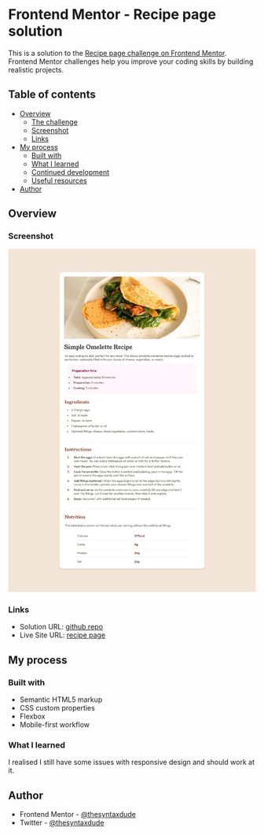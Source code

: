 # Frontend Mentor - Recipe page solution

This is a solution to the [Recipe page challenge on Frontend Mentor](https://www.frontendmentor.io/challenges/recipe-page-KiTsR8QQKm). Frontend Mentor challenges help you improve your coding skills by building realistic projects. 

## Table of contents

- [Overview](#overview)
  - [The challenge](#the-challenge)
  - [Screenshot](#screenshot)
  - [Links](#links)
- [My process](#my-process)
  - [Built with](#built-with)
  - [What I learned](#what-i-learned)
  - [Continued development](#continued-development)
  - [Useful resources](#useful-resources)
- [Author](#author)

## Overview

### Screenshot

![](./recipe-page-main-screenshot.png)

### Links

- Solution URL: [github repo]
- Live Site URL: [recipe page]

## My process

### Built with

- Semantic HTML5 markup
- CSS custom properties
- Flexbox
- Mobile-first workflow

### What I learned
  I realised I still have some issues with responsive design and should work at it. 
  

## Author

- Frontend Mentor - [@thesyntaxdude](https://www.frontendmentor.io/profile/thesyntaxdude)
- Twitter - [@thesyntaxdude](https://www.twitter.com/thesyntaxdude)




[github repo]: <https://github.com/thesyntaxdude/recipe-page-main>
[recipe page]: <https://thesyntaxdude.github.io/recipe-page-main>